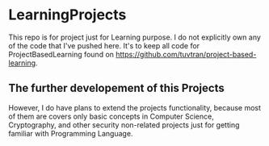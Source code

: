 # LearningProjects

This repo is for project just for Learning purpose. I do not explicitly own any of the code that I've pushed here. It's to keep all code for ProjectBasedLearning found on https://github.com/tuvtran/project-based-learning.

## The further developement of this Projects

However, I do have plans to extend the projects functionality, because most of them are covers only basic concepts in Computer Science, Cryptography, and other security non-related projects just for getting familiar with Programming Language.
